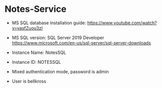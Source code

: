﻿# Notes-Service

- MS SQL database installation guide:
https://www.youtube.com/watch?v=yasfZuou3zI

- MS SQL version: SQL Server 2019 Developer
https://www.microsoft.com/en-us/sql-server/sql-server-downloads

- Instance Name: NotesSQL
- Instance ID: NOTESSQL
- Mixed authentication mode, password is admin
- User is bellkross

